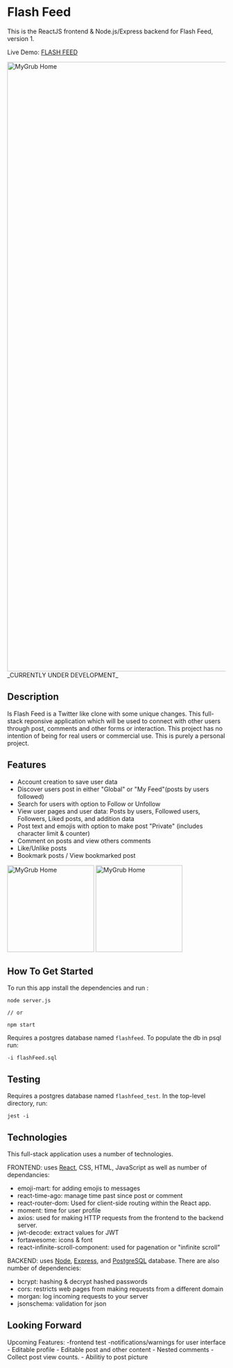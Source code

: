 # Flash Feed

This is the ReactJS frontend & Node.js/Express backend for Flash Feed, version 1.

Live Demo: [FLASH FEED](https://jordans-flashfeed-app.surge.sh/home)

<img width="1405" alt="MyGrub Home" src="https://user-images.githubusercontent.com/109553225/235498993-7b0aedb2-b625-4d83-9252-c1a3491c2168.png">
_CURRENTLY UNDER DEVELOPMENT_

## Description

Is Flash Feed is a Twitter like clone with some unique changes. This full-stack reponsive application which will be used to connect with other users through post, comments and other forms or interaction. This project has no intention of being for real users or commercial use. This is purely a personal project.

## Features

- Account creation to save user data
- Discover users post in either "Global" or "My Feed"(posts by users followed)
- Search for users with option to Follow or Unfollow
- View user pages and user data: Posts by users, Followed users, Followers, Liked posts, and addition data
- Post text and emojis with option to make post "Private" (includes character limit & counter)
- Comment on posts and view others comments
- Like/Unlike posts
- Bookmark posts / View bookmarked post

<img width="200" alt="MyGrub Home" src="https://user-images.githubusercontent.com/109553225/235499204-d266543d-d585-4505-aff3-365ff4dd94d8.png">

<img width="200" alt="MyGrub Home" src="https://user-images.githubusercontent.com/109553225/235499379-af3310b3-1388-429d-8a74-09d1df863ae6.png">

## How To Get Started

To run this app install the dependencies and run :

```
node server.js

// or

npm start

```

Requires a postgres database named `flashfeed`. To populate the db in psql run:

```
-i flashFeed.sql
```

## Testing

Requires a postgres database named `flashfeed_test`. In the top-level directory, run:

```
jest -i
```

## Technologies

This full-stack application uses a number of technologies.

FRONTEND: uses [React](https://react.dev/reference/react), CSS, HTML, JavaScript as well as number of dependancies:

- emoji-mart: for adding emojis to messages
- react-time-ago: manage time past since post or comment
- react-router-dom: Used for client-side routing within the React app.
- moment: time for user profile
- axios: used for making HTTP requests from the frontend to the backend server.
- jwt-decode: extract values for JWT
- fortawesome: icons & font
- react-infinite-scroll-component: used for pagenation or "infinite scroll"

BACKEND: uses [Node](https://nodejs.org/en/docs), [Express](https://expressjs.com/en/guide/routing.html), and [PostgreSQL](https://github.com/postgres/postgres) database. There are also number of dependencies:

- bcrypt: hashing & decrypt hashed passwords
- cors: restricts web pages from making requests from a different domain
- morgan: log incoming requests to your server
- jsonschema: validation for json

## Looking Forward

Upcoming Features: -frontend test -notifications/warnings for user interface - Editable profile - Editable post and other content - Nested comments - Collect post view counts. - Abilitiy to post picture
